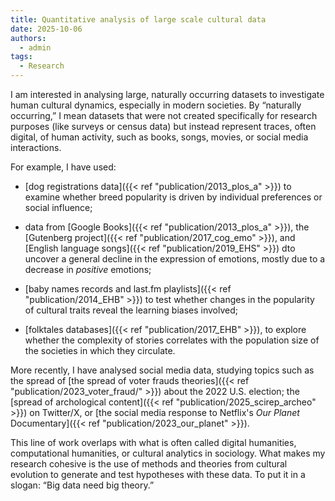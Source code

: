 ```yaml
---
title: Quantitative analysis of large scale cultural data
date: 2025-10-06
authors:
  - admin
tags:
  - Research
---
```


I am interested in analysing large, naturally occurring datasets to investigate human cultural dynamics, especially in modern societies. By “naturally occurring,” I mean datasets that were not created specifically for research purposes (like surveys or census data) but instead represent traces, often digital, of human activity, such as books, songs, movies, or social media interactions.

For example, I have used:

 - [dog registrations data]({{< ref "publication/2013_plos_a" >}}) to examine whether breed popularity is driven by individual preferences or social influence;
 
 - data from [Google Books]({{< ref "publication/2013_plos_a" >}}), the [Gutenberg project]({{< ref "publication/2017_cog_emo" >}}), and [English language songs]({{< ref "publication/2019_EHS" >}}) dto uncover a general decline in the expression of emotions, mostly due to a decrease in _positive_ emotions;
 
 - [baby names records and last.fm playlists]({{< ref "publication/2014_EHB" >}}) to test whether changes in the popularity of cultural traits reveal the learning biases involved;
 
 - [folktales databases]({{< ref "publication/2017_EHB" >}}), to explore whether the complexity of stories correlates with the population size of the societies in which they circulate.

More recently, I have analysed social media data, studying topics such as the spread of [the spread of voter frauds theories]({{< ref "publication/2023_voter_fraud/" >}}) about the 2022 U.S. election; the [spread of archological content]({{< ref "publication/2025_scirep_archeo" >}}) on Twitter/X, or [the social media response to Netflix's _Our Planet_ Documentary]({{< ref "publication/2023_our_planet" >}}).    

This line of work overlaps with what is often called digital humanities, computational humanities, or cultural analytics in sociology. What makes my research cohesive is the use of methods and theories from cultural evolution to generate and test hypotheses with these data.
To put it in a slogan: “Big data need big theory.”